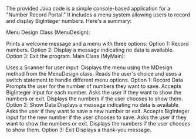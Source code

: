 The provided Java code is a simple console-based application for a "Number Record Portal." It includes a menu system allowing users to record and display BigInteger numbers. Here's a summary:

Menu Design Class (MenuDesign):

Prints a welcome message and a menu with three options:
Option 1: Record numbers.
Option 2: Display a message indicating no data is available.
Option 3: Exit the program.
Main Class (MyMain):

Uses a Scanner for user input.
Displays the menu using the MDesign method from the MenuDesign class.
Reads the user's choice and uses a switch statement to handle different menu options.
Option 1: Record Data
Prompts the user for the number of numbers they want to save.
Accepts BigInteger input for each number.
Asks the user if they want to show the numbers or exit.
Displays the numbers if the user chooses to show them.
Option 2: Show Data
Displays a message indicating no data is available.
Asks the user if they want to save a new number or exit.
Accepts BigInteger input for the new number if the user chooses to save.
Asks the user if they want to show the numbers or exit.
Displays the numbers if the user chooses to show them.
Option 3: Exit
Displays a thank-you message.

